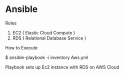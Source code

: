 # Ansible

Roles

1. EC2 ( Elastic Cloud Compute )
2. RDS ( Relational Database Service )

How to Execute

$ ansible-playbook -i inventory Aws.yml

Playbook sets up Ec2 instance with RDS on AWS Cloud
